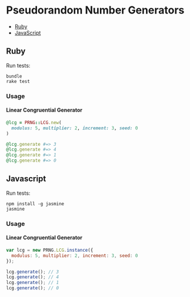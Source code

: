 # Pseudorandom Number Generators

* [Ruby](#ruby)
* [JavaScript](#javascript)

## Ruby

Run tests:
```
bundle
rake test
```

### Usage

#### Linear Congruential Generator
```ruby
@lcg = PRNG::LCG.new(
  modulus: 5, multiplier: 2, increment: 3, seed: 0
)

@lcg.generate #=> 3
@lcg.generate #=> 4
@lcg.generate #=> 1
@lcg.generate #=> 0
```

## Javascript

Run tests:
```
npm install -g jasmine
jasmine
```

### Usage

#### Linear Congruential Generator
```javascript
var lcg = new PRNG.LCG.instance({
  modulus: 5, multiplier: 2, increment: 3, seed: 0
});

lcg.generate(); // 3
lcg.generate(); // 4
lcg.generate(); // 1
lcg.generate(); // 0
```
